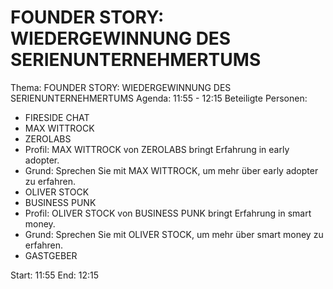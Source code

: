 # FOUNDER STORY: WIEDERGEWINNUNG DES SERIENUNTERNEHMERTUMS
Thema: FOUNDER STORY: WIEDERGEWINNUNG DES SERIENUNTERNEHMERTUMS
Agenda: 11:55 - 12:15
Beteiligte Personen:
- FIRESIDE CHAT
- MAX WITTROCK
- ZEROLABS
- Profil: MAX WITTROCK von ZEROLABS bringt Erfahrung in early adopter.
- Grund: Sprechen Sie mit MAX WITTROCK, um mehr über early adopter zu erfahren.
- OLIVER STOCK
- BUSINESS PUNK
- Profil: OLIVER STOCK von BUSINESS PUNK bringt Erfahrung in smart money.
- Grund: Sprechen Sie mit OLIVER STOCK, um mehr über smart money zu erfahren.
- GASTGEBER

Start: 11:55
End: 12:15
